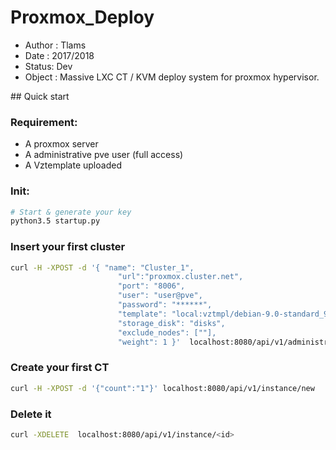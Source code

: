 # Proxmox_Deploy

* Author : Tlams
* Date : 2017/2018
* Status: Dev
* Object :   Massive LXC CT / KVM deploy system for proxmox hypervisor.

## Quick start

### Requirement:
* A proxmox server
* A administrative pve user (full access)
* A Vztemplate uploaded

### Init:
``` bash
# Start & generate your key
python3.5 startup.py
```

### Insert your first cluster
``` bash
curl -H -XPOST -d '{ "name": "Cluster_1",
                        "url":"proxmox.cluster.net",
                        "port": "8006",
                        "user": "user@pve",
                        "password": "******",
                        "template": "local:vztmpl/debian-9.0-standard_9.0-2_amd64.tar.gz",
                        "storage_disk": "disks",
                        "exclude_nodes": [""],
                        "weight": 1 }'  localhost:8080/api/v1/administration/cluster/new\
```

### Create your first CT
``` bash
curl -H -XPOST -d '{"count":"1"}' localhost:8080/api/v1/instance/new
```

### Delete it
``` bash
curl -XDELETE  localhost:8080/api/v1/instance/<id>
```